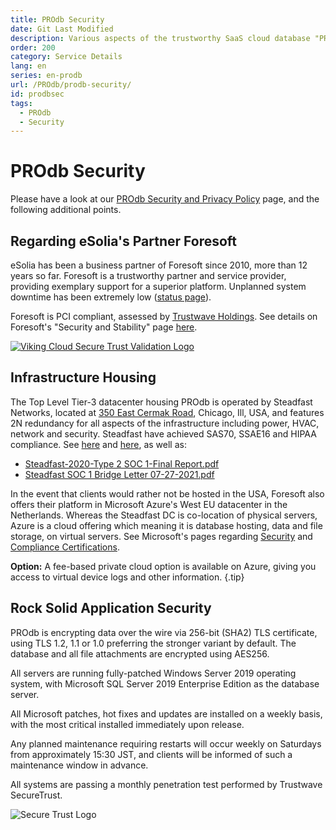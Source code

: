 ```yaml
---
title: PROdb Security
date: Git Last Modified
description: Various aspects of the trustworthy SaaS cloud database "PROdb"
order: 200
category: Service Details
lang: en
series: en-prodb
url: /PROdb/prodb-security/
id: prodbsec
tags:
  - PROdb
  - Security
---
```


# PROdb Security

Please have a look at our [PROdb Security and Privacy Policy](https://esolia.com/prodb-security-and-privacy) page, and the following additional points. 

## Regarding eSolia's Partner Foresoft

eSolia has been a business partner of Foresoft since 2010, more than 12 years so far. Foresoft is a trustworthy partner and service provider, providing exemplary support for a superior platform. Unplanned system downtime has been extremely low ([status page](http://status.foresoft.net/1019628)).

Foresoft is PCI compliant, assessed by [Trustwave Holdings](https://www.trustwave.com/en-us/capabilities/by-mandate/pci/). See details on Foresoft's "Security and Stability" page [here](https://teamdesk.crmdesk.com/answer.aspx?aid=11476).

[![Viking Cloud Secure Trust Validation Logo](/assets/img/viking-cloud-validate.png)](https://sealserver.trustwave.com/cert.php?customerId=7901d29c0ca511e0b34b005056b201e5)

## Infrastructure Housing

The Top Level Tier-3 datacenter housing PROdb is operated by Steadfast Networks, located at [350 East Cermak Road](https://www.steadfast.net/managed-hosting/data-center-colocation/350-e-cermak-chicago-data-center), Chicago, Ill, USA, and features 2N redundancy for all aspects of the infrastructure including power, HVAC, network and security. Steadfast have achieved SAS70, SSAE16 and HIPAA compliance. See [here](https://www.steadfast.net/healthcare) and [here](https://teamdesk.crmdesk.com/answer.aspx?aid=11476), as well as: 

* [Steadfast-2020-Type 2 SOC 1-Final Report.pdf](https://teamdesk.crmdesk.com/image.aspx?mode=file&id=16061)
* [Steadfast SOC 1 Bridge Letter 07-27-2021.pdf](https://teamdesk.crmdesk.com/image.aspx?mode=file&id=16179)

In the event that clients would rather not be hosted in the USA, Foresoft also offers their platform in Microsoft Azure's West EU datacenter in the Netherlands. Whereas the Steadfast DC is co-location of physical servers, Azure is a cloud offering which meaning it is database hosting, data and file storage, on virtual servers. See Microsoft's pages regarding [Security](https://azure.microsoft.com/en-us/overview/security/) and [Compliance Certifications](https://azure.microsoft.com/en-us/overview/trusted-cloud/compliance/). 

**Option:** A fee-based private cloud option is available on Azure, giving you access to virtual device logs and other information. {.tip}

## Rock Solid Application Security
PROdb is encrypting data over the wire via 256-bit (SHA2) TLS certificate, using TLS 1.2, 1.1 or 1.0 preferring the stronger variant by default. The database and all file attachments are encrypted using AES256. 

All servers are running fully-patched Windows Server 2019 operating system, with Microsoft SQL Server 2019 Enterprise Edition as the database server.

All Microsoft patches, hot fixes and updates are installed on a weekly basis, with the most critical installed immediately upon release. 

Any planned maintenance requiring restarts will occur weekly on Saturdays from approximately 15:30 JST, and clients will be informed of such a maintenance window in advance. 

All systems are passing a monthly penetration test performed by Trustwave SecureTrust. 

![Secure Trust Logo](/assets/img/securetrust-logo-250.png)

          
